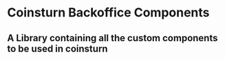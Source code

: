 # Coinsturn Backoffice Components

## A Library containing all the custom components to be used in coinsturn
